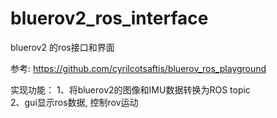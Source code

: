 # bluerov2_ros_interface
bluerov2 的ros接口和界面

参考: https://github.com/cyrilcotsaftis/bluerov_ros_playground


实现功能： 
1、将bluerov2的图像和IMU数据转换为ROS topic  
2、gui显示ros数据, 控制rov运动





